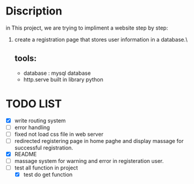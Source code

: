 # Discription
in This project, we are trying to impliment a website step by step:
1. create a registration page that stores user information in a database.\
   ## tools:
    - database : mysql database
    - http.serve built in library python 
   


# TODO LIST
- [x] write routing system 
- [ ] error handling 
- [ ] fixed not load css file in web server 
- [ ] redirected registering page in home paghe and display massage for successful registration.
- [x] README
- [ ] massage system for warning and error in registeration user.
- [ ] test all function in project 
    - [x] test do get function 